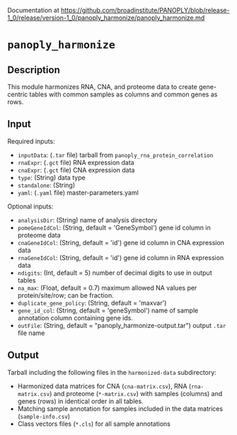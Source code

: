 Documentation at https://github.com/broadinstitute/PANOPLY/blob/release-1_0/release/version-1_0/panoply_harmonize/panoply_harmonize.md

# ```panoply_harmonize```

## Description

This module harmonizes RNA, CNA, and proteome data to create gene-centric tables with common samples as columns and common genes as rows.

## Input

Required inputs:

* ```inputData```: (`.tar` file) tarball from ```panoply_rna_protein_correlation```
* ```rnaExpr```: (`.gct` file) RNA expression data
* ```cnaExpr```: (`.gct` file) CNA expression data
* ```type```: (String) data type
* ```standalone```: (String) 
* ```yaml```: (`.yaml` file) master-parameters.yaml

Optional inputs:

* ```analysisDir```: (String) name of analysis directory
* ```pomeGeneIdCol```: (String, default = 'GeneSymbol') gene id column in proteome data
* ```cnaGeneIdCol```: (String, default = 'id') gene id column in CNA expression data
* ```rnaGeneIdCol```: (String, default = 'id') gene id column in RNA expression data
* ```ndigits```: (Int, default = 5) number of decimal digits to use in output tables
* ```na_max```: (Float, default = 0.7) maximum allowed NA values per protein/site/row; can be fraction.
* ```duplicate_gene_policy```: (String, default = 'maxvar')
* ```gene_id_col```: (String, default = 'geneSymbol') name of sample annotation column containing gene ids.
* ```outFile```: (String, default = "panoply_harmonize-output.tar") output `.tar` file name


## Output

Tarball including the following files in the `harmonized-data` subdirectory:

* Harmonized data matrices for CNA (`cna-matrix.csv`), RNA (`rna-matrix.csv`) and proteome (`*-matrix.csv`) with samples (columns) and genes (rows) in identical order in all tables.
* Matching sample annotation for samples included in the data matrices (`sample-info.csv`)
* Class vectors files (`*.cls`) for all sample annotations
